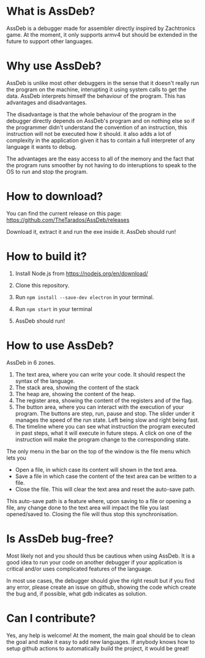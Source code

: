 # What is AssDeb?

AssDeb is a debugger made for assembler directly inspired by Zachtronics game. At the moment, it only supports armv4 but should be extended in the future to support other languages.

# Why use AssDeb?

 AssDeb is unlike most other debuggers in the sense that it doesn't really run the program on the machine, interupting it using system calls to get the data. AssDeb interprets himself the behaviour of the program. This has advantages and disadvantages. 
 
 The disadvantage is that the whole behaviour of the program in the debugger directly depends on AssDeb's program and on nothing else so if the programmer didn't understand the convention of an instruction, this instruction will not be executed how it should. it also adds a lot of complexity in the application given it has to contain a full interpreter of any language it wants to debug.

 The advantages are the easy access to all of the memory and the fact that the program runs smoother by not having to do interuptions to speak to the OS to run and stop the program.

# How to download?

You can find the current release on this page: https://github.com/TheTarados/AssDeb/releases

Download it, extract it and run the exe inside it. AssDeb should run!

# How to build it?

1. Install Node.js from https://nodejs.org/en/download/

2. Clone this repository.

3. Run `npm install --save-dev electron` in your terminal.

4. Run `npm start` in your terminal

5. AssDeb should run!

# How to use AssDeb?

AssDeb in 6 zones.
1. The text area, where you can write your code. It should respect the syntax of the language.
2. The stack area, showing the content of the stack
3. The heap are, showing the content of the heap.
4. The register area, showing the content of the registers and of the flag.
5. The button area, where you can interact with the execution of your program. The buttons are step, run, pause and stop. The slider under it manages the speed of the run state. Left being slow and right being fast.
6. The timeline where you can see what instruction the program executed in past steps, what it will execute in future steps. A click on one of the instruction will make the program change to the corresponding state.

The only menu in the bar on the top of the window is the file menu which lets you
- Open a file, in which case its content will shown in the text area.
- Save a file in which case the content of the text area can be written to a file.
- Close the file. This will clear the text area and reset the auto-save path.

This auto-save path is a feature where, upon saving to a file or opening a file, any change done to the text area will impact the file you last opened/saved to. Closing the file will thus stop this synchronisation.

# Is AssDeb bug-free?

Most likely not and you should thus be cautious when using AssDeb. It is a good idea to run your code on another debugger if your application is critical and/or uses complicated features of the language.

In most use cases, the debugger should give the right result but if you find any error, please create an issue on github, showing the code which create the bug and, if possible, what gdb indicates as solution.

# Can I contribute?

Yes, any help is welcome! At the moment, the main goal should be to clean the goal and make it easy to add new languages. If anybody knows how to setup github actions to automatically build the project, it would be great!